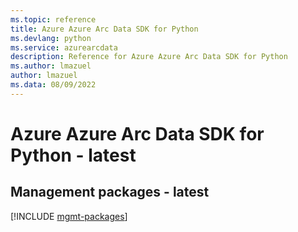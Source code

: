 ```yaml
---
ms.topic: reference
title: Azure Azure Arc Data SDK for Python
ms.devlang: python
ms.service: azurearcdata
description: Reference for Azure Azure Arc Data SDK for Python
ms.author: lmazuel
author: lmazuel
ms.data: 08/09/2022
---
```

# Azure Azure Arc Data SDK for Python - latest

## Management packages - latest
[!INCLUDE [mgmt-packages](azure-arc-data-mgmt-index.md)]
